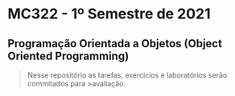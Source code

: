 # MC322 - 1º Semestre de 2021
## Programação Orientada a Objetos (Object Oriented Programming)

>Nesse repositório as tarefas, exercicios e laboratórios serão commitados para >avaliação.
